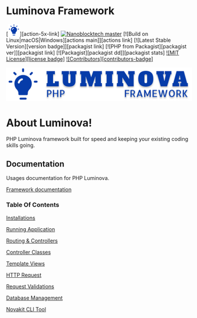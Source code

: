 # Luminova Framework

[![Luminova 1.x CI][luminova-badge]][action-5x-link]
[![Nanoblocktech master][nanoblocktech-badge]](https://nanoblocktech.com/luminova)
[![Build on Linux|macOS|Windows][actions main]][actions link]
[![Latest Stable Version][version badge]][packagist link]
[![PHP from Packagist][packagist ver]][packagist link]
[![Packagist][packagist dd]][packagist stats]
[![MIT License][license badge]](./LICENSE)
[![Contributors][contributors-badge]](https://github.com/nanoblocktech/luminova/graphs/contributors)

![Local Image](docs/logo.svg)


# About Luminova!
PHP Luminova framework built for speed and keeping your existing coding skills going.

## Documentation

Usages documentation for PHP Luminova.

[Framework documentation](docs/)

### Table Of Contents

[Installations](docs/INSTALLATION.md)

[Running Application](docs/START.md)

[Routing & Controllers](docs/ROUTING.md)

[Controller Classes](docs/CONTROLLERS.md)

[Template Views](docs/VIEWS.md)

[HTTP Request](docs/REQUEST.md)

[Request Validations](docs/VALIDATION.md)

[Database Management](docs/DATABASE.md)

[Novakit CLI Tool](docs/CLI.md)


[luminova-badge]:           public/favicon.png
[nanoblocktech-badge]:      https://nanoblocktech.com/assets/images/favicon.png
